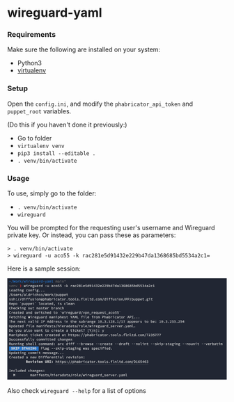# wireguard-yaml

### Requirements

Make sure the following are installed on your system:

- Python3
- [virtualenv](https://pypi.org/project/virtualenv/)

### Setup

Open the `config.ini`, and modify the `phabricator_api_token` and `puppet_root` variables.

(Do this if you haven't done it previously:)

- Go to folder
- `virtualenv venv`
- `pip3 install --editable .`
- `. venv/bin/activate`

### Usage

To use, simply go to the folder:

- `. venv/bin/activate`
- `wireguard`

You will be prompted for the requesting user's username and Wireguard private key. Or instead, you can pass these as parameters:

```
> . venv/bin/activate
> wireguard -u aco55 -k rac281e5d91432e229b47da1368685bd5534a2c1=
```

Here is a sample session:

![session](/images/session.png)

Also check `wireguard --help` for a list of options
